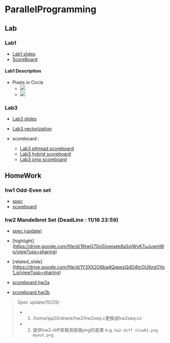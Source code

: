 # ParallelProgramming
## Lab
### Lab1
- [Lab1 slides](https://docs.google.com/presentation/d/18LSEGQCZBRc45s2j3EAmdmY2c6Q5g66SqJKu7Ng_DGo/edit#slide=id.g94f1b9ac30_0_11)
- [ScoreBoard](https://apollo.cs.nthu.edu.tw/pp20/scoreboard/lab1/)
#### Lab1 Description
- Pixels in Circle
  - ![](https://i.imgur.com/iof9TUb.png)
  - ![](https://i.imgur.com/S7YFQOb.png)
### Lab3
- [Lab3 slides](https://docs.google.com/presentation/d/1k348TeCpvJP8LL4SPsYDVpaCHRcJ-X8A/edit#slide=id.p1)
- [Lab3 vectorization](https://docs.google.com/presentation/d/14KfbosylToRh4TWGTjxjdJJdxYGeuOhB/edit#slide=id.p14)
- scoreboard :

  - [Lab3 pthread scoreboard](https://apollo.cs.nthu.edu.tw/pp20/scoreboard/lab3_pthread/)
  - [Lab3 hybrid scoreboard](https://apollo.cs.nthu.edu.tw/pp20/scoreboard/lab3_hybrid/)
  - [Lab3 omp scoreboard](https://apollo.cs.nthu.edu.tw/pp20/scoreboard/lab3_omp/)

## HomeWork
### hw1 Odd-Even set
- [spec](https://docs.google.com/document/d/1DwfAI_8m9obhJLDkiBwKLvBE7xIDX98bppFFWsFzo38/edit?usp=sharing)
- [scoreboard](https://apollo.cs.nthu.edu.tw/pp20/scoreboard/hw1/)

### hw2 Mandelbrot Set (**DeadLine : 11/16 23:59**)
- [spec (update) ](https://docs.google.com/document/d/1fJasbjKBzn0p9a-oITdf3GCBukCHvToklc1eX15Bd94/edit)
- [highlight] (https://drive.google.com/file/d/16twG7Go5iiveisek8aSxjWvK7uJuwmWo/view?usp=sharing)
- [related_slide] (https://drive.google.com/file/d/1Y3XX2O6ba4QqpezQdD4tcOU9zgOYq1_q/view?usp=sharing)

- [scoreboard hw2a](https://apollo.cs.nthu.edu.tw/pp20/scoreboard/hw2a/)
- [scoreboard hw2b](https://apollo.cs.nthu.edu.tw/pp20/scoreboard/hw2b/)
> Spec update(10/29)
> - 1. /home/pp20/share/hw2/hw2seq.c更換成hw2seq.cc
> - 2. 提供hw2-diff來檢測兩張png的差異 e.g. `hw2-diff slow01.png myout.png`
